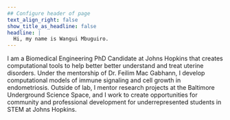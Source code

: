 ```yaml
---
## Configure header of page
text_align_right: false
show_title_as_headline: false
headline: |
  Hi, my name is Wangui Mbuguiro.
---
```


<!-- this is a subheadline -->
I am a Biomedical Engineering PhD Candidate at Johns Hopkins that creates computational tools to help better better understand and treat uterine disorders. Under the mentorship of Dr. Feilim Mac Gabhann, I develop computational models of immune signaling and cell growth in endometriosis. Outside of lab, I mentor research projects at the Baltimore Underground Science Space, and I work to create opportunities for community and professional development for underrepresented students in STEM at Johns Hopkins. 
